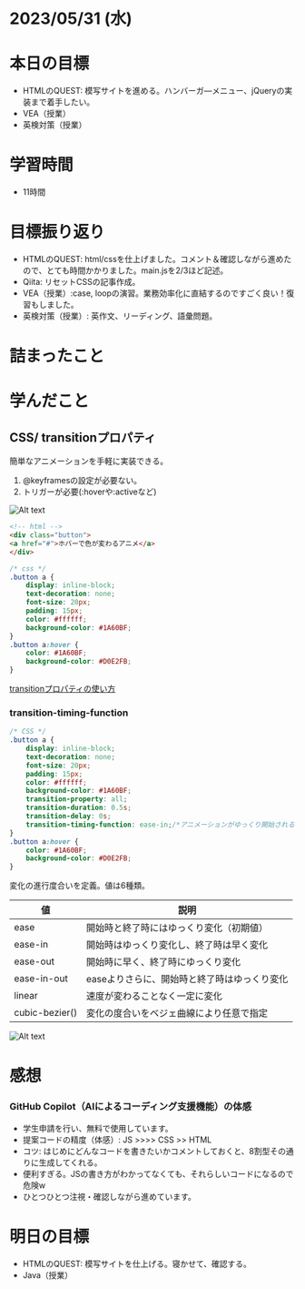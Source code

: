 # 2023/05/31 (水)

# 本日の目標

- HTMLのQUEST: 模写サイトを進める。ハンバーガ―メニュー、jQueryの実装まで着手したい。
- VEA（授業）
- 英検対策（授業）

# 学習時間
- 11時間

# 目標振り返り

- HTMLのQUEST: html/cssを仕上げました。コメント＆確認しながら進めたので、とても時間かかりました。main.jsを2/3ほど記述。
- Qiita: リセットCSSの記事作成。
- VEA（授業）:case, loopの演習。業務効率化に直結するのですごく良い！復習もしました。
- 英検対策（授業）: 英作文、リーディング、語彙問題。

# 詰まったこと

# 学んだこと

## CSS/ transitionプロパティ
簡単なアニメーションを手軽に実装できる。
1. @keyframesの設定が必要ない。
2. トリガーが必要(:hoverや:activeなど)

![Alt text](https://www.asobou.co.jp/blog/wp-content/uploads/2020/10/img001.gif)

```html
<!-- html -->
<div class="button">
<a href="#">ホバーで色が変わるアニメ</a>
</div>
```
```css
/* css */
.button a {
    display: inline-block;
    text-decoration: none;
    font-size: 20px;
    padding: 15px;
    color: #ffffff;
    background-color: #1A60BF;
}
.button a:hover {
    color: #1A60BF;
    background-color: #D0E2FB;
}
```

[transitionプロパティの使い方](https://www.asobou.co.jp/blog/web/css-animation3)

### transition-timing-function

```css
/* CSS */
.button a {
    display: inline-block;
    text-decoration: none;
    font-size: 20px;
    padding: 15px;
    color: #ffffff;
    background-color: #1A60BF;
    transition-property: all;
    transition-duration: 0.5s;
    transition-delay: 0s;
    transition-timing-function: ease-in;/*アニメーションがゆっくり開始される*/
}
.button a:hover {
    color: #1A60BF;
    background-color: #D0E2FB;
}
```

変化の進行度合いを定義。値は6種類。

| 値             | 説明                                         |
| -------------- | -------------------------------------------- |
| ease           | 開始時と終了時にはゆっくり変化（初期値）     |
| ease-in        | 開始時はゆっくり変化し、終了時は早く変化     |
| ease-out       | 開始時に早く、終了時にゆっくり変化           |
| ease-in-out    | easeよりさらに、開始時と終了時はゆっくり変化 |
| linear         | 速度が変わることなく一定に変化               |
| cubic-bezier() | 変化の度合いをベジェ曲線により任意で指定     |

![Alt text](https://www.asobou.co.jp/blog/wp-content/uploads/2020/10/img006.gif)


# 感想

### GitHub Copilot（AIによるコーディング支援機能）の体感
- 学生申請を行い、無料で使用しています。
- 提案コードの精度（体感）: JS >>>> CSS >> HTML
- コツ: はじめにどんなコードを書きたいかコメントしておくと、8割型その通りに生成してくれる。
- 便利すぎる。JSの書き方がわかってなくても、それらしいコードになるので危険w
- ひとつひとつ注視・確認しながら進めています。

# 明日の目標

- HTMLのQUEST: 模写サイトを仕上げる。寝かせて、確認する。
- Java（授業）
